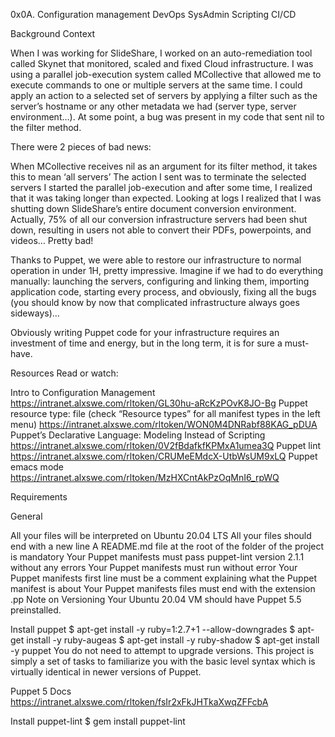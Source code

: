 0x0A. Configuration management
DevOps
SysAdmin
Scripting
CI/CD

Background Context


When I was working for SlideShare, I worked on an auto-remediation tool called Skynet that monitored, scaled and fixed Cloud infrastructure. I was using a parallel job-execution system called MCollective that allowed me to execute commands to one or multiple servers at the same time. I could apply an action to a selected set of servers by applying a filter such as the server’s hostname or any other metadata we had (server type, server environment…). At some point, a bug was present in my code that sent nil to the filter method.

There were 2 pieces of bad news:

When MCollective receives nil as an argument for its filter method, it takes this to mean ‘all servers’
The action I sent was to terminate the selected servers
I started the parallel job-execution and after some time, I realized that it was taking longer than expected. Looking at logs I realized that I was shutting down SlideShare’s entire document conversion environment. Actually, 75% of all our conversion infrastructure servers had been shut down, resulting in users not able to convert their PDFs, powerpoints, and videos… Pretty bad!

Thanks to Puppet, we were able to restore our infrastructure to normal operation in under 1H, pretty impressive. Imagine if we had to do everything manually: launching the servers, configuring and linking them, importing application code, starting every process, and obviously, fixing all the bugs (you should know by now that complicated infrastructure always goes sideways)…

Obviously writing Puppet code for your infrastructure requires an investment of time and energy, but in the long term, it is for sure a must-have.

Resources
Read or watch:

Intro to Configuration Management https://intranet.alxswe.com/rltoken/GL30hu-aRcKzPOvK8JO-Bg
Puppet resource type: file (check “Resource types” for all manifest types in the left menu) https://intranet.alxswe.com/rltoken/WON0M4DNRabf88KAG_pDUA
Puppet’s Declarative Language: Modeling Instead of Scripting https://intranet.alxswe.com/rltoken/0V2fBdafkfKPMxA1umea3Q
Puppet lint https://intranet.alxswe.com/rltoken/CRUMeEMdcX-UtbWsUM9xLQ
Puppet emacs mode https://intranet.alxswe.com/rltoken/MzHXCntAkPzOqMnI6_rpWQ

Requirements

General

All your files will be interpreted on Ubuntu 20.04 LTS
All your files should end with a new line
A README.md file at the root of the folder of the project is mandatory
Your Puppet manifests must pass puppet-lint version 2.1.1 without any errors
Your Puppet manifests must run without error
Your Puppet manifests first line must be a comment explaining what the Puppet manifest is about
Your Puppet manifests files must end with the extension .pp
Note on Versioning
Your Ubuntu 20.04 VM should have Puppet 5.5 preinstalled.

Install puppet
$ apt-get install -y ruby=1:2.7+1 --allow-downgrades
$ apt-get install -y ruby-augeas
$ apt-get install -y ruby-shadow
$ apt-get install -y puppet
You do not need to attempt to upgrade versions. This project is simply a set of tasks to familiarize you with the basic level syntax which is virtually identical in newer versions of Puppet.

Puppet 5 Docs https://intranet.alxswe.com/rltoken/fsIr2xFkJHTkaXwqZFFcbA

Install puppet-lint
$ gem install puppet-lint
